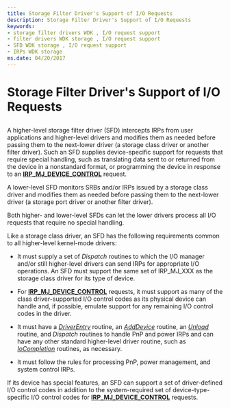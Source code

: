 ```yaml
---
title: Storage Filter Driver's Support of I/O Requests
description: Storage Filter Driver's Support of I/O Requests
keywords:
- storage filter drivers WDK , I/O request support
- filter drivers WDK storage , I/O request support
- SFD WDK storage , I/O request support
- IRPs WDK storage
ms.date: 04/20/2017
---
```


# Storage Filter Driver's Support of I/O Requests


## <span id="ddk_storage_filter_driver_s_support_of_i_o_requests_kg"></span><span id="DDK_STORAGE_FILTER_DRIVER_S_SUPPORT_OF_I_O_REQUESTS_KG"></span>


A higher-level storage filter driver (SFD) intercepts IRPs from user applications and higher-level drivers and modifies them as needed before passing them to the next-lower driver (a storage class driver or another filter driver). Such an SFD supplies device-specific support for requests that require special handling, such as translating data sent to or returned from the device in a nonstandard format, or programming the device in response to an [**IRP\_MJ\_DEVICE\_CONTROL**](../kernel/irp-mj-device-control.md) request.

A lower-level SFD monitors SRBs and/or IRPs issued by a storage class driver and modifies them as needed before passing them to the next-lower driver (a storage port driver or another filter driver).

Both higher- and lower-level SFDs can let the lower drivers process all I/O requests that require no special handling.

Like a storage class driver, an SFD has the following requirements common to all higher-level kernel-mode drivers:

-   It must supply a set of *Dispatch* routines to which the I/O manager and/or still higher-level drivers can send IRPs for appropriate I/O operations. An SFD must support the same set of IRP\_MJ\_XXX as the storage class driver for its type of device.

-   For [**IRP\_MJ\_DEVICE\_CONTROL**](../kernel/irp-mj-device-control.md) requests, it must support as many of the class driver-supported I/O control codes as its physical device can handle and, if possible, emulate support for any remaining I/O control codes in the driver.

-   It must have a [*DriverEntry*](/windows-hardware/drivers/ddi/wdm/nc-wdm-driver_initialize) routine, an [*AddDevice*](/windows-hardware/drivers/ddi/wdm/nc-wdm-driver_add_device) routine, an [*Unload*](/windows-hardware/drivers/ddi/wdm/nc-wdm-driver_unload) routine, and *Dispatch* routines to handle PnP and power IRPs and can have any other standard higher-level driver routine, such as [*IoCompletion*](/windows-hardware/drivers/ddi/wdm/nc-wdm-io_completion_routine) routines, as necessary.

-   It must follow the rules for processing PnP, power management, and system control IRPs.

If its device has special features, an SFD can support a set of driver-defined I/O control codes in addition to the system-required set of device-type-specific I/O control codes for [**IRP\_MJ\_DEVICE\_CONTROL**](../kernel/irp-mj-device-control.md) requests.

 

